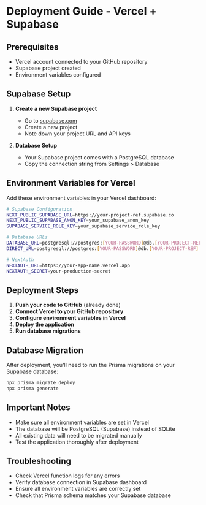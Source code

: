 # Deployment Guide - Vercel + Supabase

## Prerequisites
- Vercel account connected to your GitHub repository
- Supabase project created
- Environment variables configured

## Supabase Setup

1. **Create a new Supabase project**
   - Go to [supabase.com](https://supabase.com)
   - Create a new project
   - Note down your project URL and API keys

2. **Database Setup**
   - Your Supabase project comes with a PostgreSQL database
   - Copy the connection string from Settings > Database

## Environment Variables for Vercel

Add these environment variables in your Vercel dashboard:

```bash
# Supabase Configuration
NEXT_PUBLIC_SUPABASE_URL=https://your-project-ref.supabase.co
NEXT_PUBLIC_SUPABASE_ANON_KEY=your_supabase_anon_key
SUPABASE_SERVICE_ROLE_KEY=your_supabase_service_role_key

# Database URLs
DATABASE_URL=postgresql://postgres:[YOUR-PASSWORD]@db.[YOUR-PROJECT-REF].supabase.co:5432/postgres
DIRECT_URL=postgresql://postgres:[YOUR-PASSWORD]@db.[YOUR-PROJECT-REF].supabase.co:5432/postgres

# NextAuth
NEXTAUTH_URL=https://your-app-name.vercel.app
NEXTAUTH_SECRET=your-production-secret
```

## Deployment Steps

1. **Push your code to GitHub** (already done)
2. **Connect Vercel to your GitHub repository**
3. **Configure environment variables in Vercel**
4. **Deploy the application**
5. **Run database migrations**

## Database Migration

After deployment, you'll need to run the Prisma migrations on your Supabase database:

```bash
npx prisma migrate deploy
npx prisma generate
```

## Important Notes

- Make sure all environment variables are set in Vercel
- The database will be PostgreSQL (Supabase) instead of SQLite
- All existing data will need to be migrated manually
- Test the application thoroughly after deployment

## Troubleshooting

- Check Vercel function logs for any errors
- Verify database connection in Supabase dashboard
- Ensure all environment variables are correctly set
- Check that Prisma schema matches your Supabase database